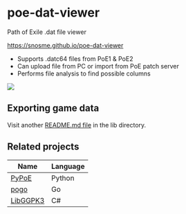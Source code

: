 # poe-dat-viewer

Path of Exile .dat file viewer

https://snosme.github.io/poe-dat-viewer

- Supports .datc64 files from PoE1 & PoE2
- Can upload file from PC or import from PoE patch server
- Performs file analysis to find possible columns

![](./viewer/src/assets/showcase.png?raw=true)

## Exporting game data

Visit another [README.md file](./lib/README.md) in the lib directory.

## Related projects

| Name | Language |
|------|----------|
| [PyPoE](https://github.com/Project-Path-of-Exile-Wiki/PyPoE) | Python |
| [pogo](https://github.com/oriath-net/pogo) | Go |
| [LibGGPK3](https://github.com/aianlinb/LibGGPK3) | C# |
